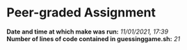 # **Peer-graded Assignment**  
**Date and time at which make was run:** *11/01/2021, 17:39*  
**Number of lines of code contained in guessinggame.sh:** *21*
